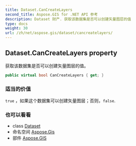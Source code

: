 ```yaml
---
title: Dataset.CanCreateLayers
second_title: Aspose.GIS for .NET API 参考
description: Dataset 财产. 获取该数据集是否可以创建矢量图层的值
type: docs
weight: 30
url: /zh/net/aspose.gis/dataset/cancreatelayers/
---
```

## Dataset.CanCreateLayers property

获取该数据集是否可以创建矢量图层的值。

```csharp
public virtual bool CanCreateLayers { get; }
```

### 适当的价值

`true` ，如果这个数据集可以创建矢量图层；否则，`false`.

### 也可以看看

* class [Dataset](../)
* 命名空间 [Aspose.Gis](../../dataset/)
* 部件 [Aspose.GIS](../../../)


